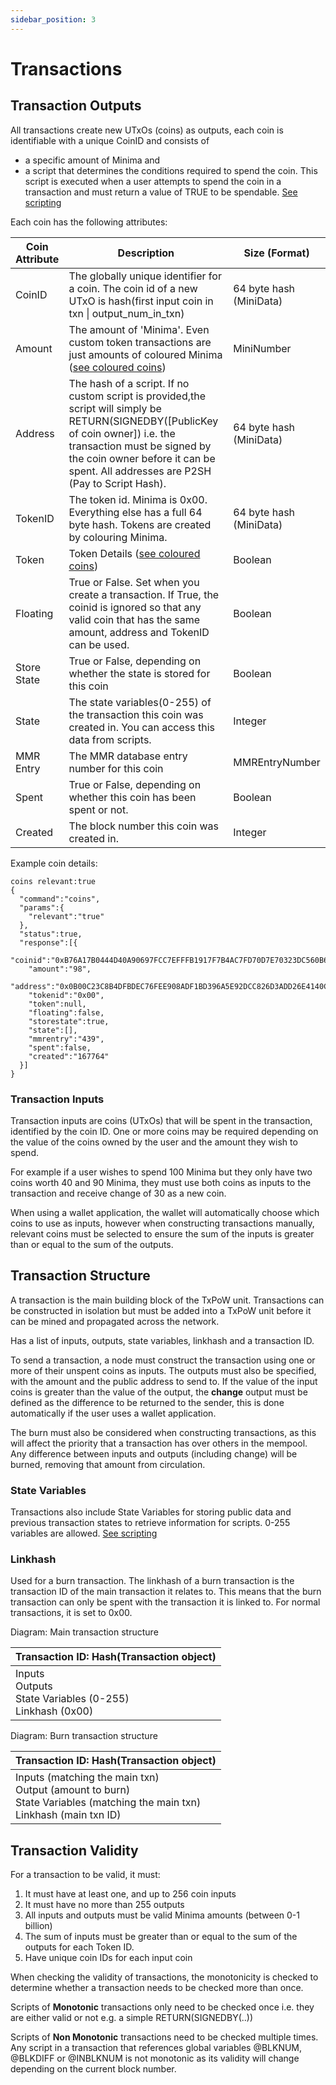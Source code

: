 ```yaml
---
sidebar_position: 3
---
```


# Transactions

## Transaction Outputs
All transactions create new UTxOs (coins) as outputs, each coin is identifiable with a unique CoinID and consists of
- a specific amount of Minima and 
- a script that determines the conditions required to spend the coin. This script is executed when a user attempts to spend the coin in a transaction and must return a value of TRUE to be spendable. [See scripting](/docs/learn/smartcontracts)

Each coin has the following attributes:

| Coin Attribute | Description | Size (Format) |
| -------------- | ----------- | ------------- |
| CoinID | The globally unique identifier for a coin. The coin id of a new UTxO is hash(first input coin in txn &#124; output_num_in_txn)| 64 byte hash (MiniData)|
| Amount | The amount of 'Minima'. Even custom token transactions are just amounts of coloured Minima ([see coloured coins](/docs/learn/tokenscolouredcoins))| MiniNumber|
| Address | The hash of a script. If no custom script is provided,the script will simply be RETURN(SIGNEDBY([PublicKey of coin owner]) i.e. the  transaction must be signed by the coin owner before it can be spent. All addresses are P2SH (Pay to Script Hash).| 64 byte hash (MiniData)|
| TokenID | The token id. Minima is 0x00. Everything else has a full 64 byte hash. Tokens are created by colouring Minima.| 64 byte hash (MiniData)|
| Token | Token Details ([see coloured coins](/docs/learn/tokenscolouredcoins)) | Boolean |
| Floating | True or False. Set when you create a transaction. If True, the coinid is ignored so that any valid coin that has the same amount, address and TokenID can be used. | Boolean |
| Store State | True or False, depending on whether the state is stored for this coin | Boolean |
| State | The state variables(0-255) of the transaction this coin was created in. You can access this data from scripts. | Integer |
| MMR Entry | The MMR database entry number for this coin | MMREntryNumber |
| Spent | True or False, depending on whether this coin has been spent or not. | Boolean |
| Created | The block number this coin was created in. | Integer |

Example coin details:
```
coins relevant:true
{
  "command":"coins",
  "params":{
    "relevant":"true"
  },
  "status":true,
  "response":[{
    "coinid":"0xB76A17B0444D40A90697FCC7EFFFB1917F7B4AC7FD70D7E70323DC560B6A3CF2",
    "amount":"98",
    "address":"0x0B00C23C8B4DFBDEC76FEE908ADF1BD396A5E92DCC826D3ADD26E4140CFA1DC0",
    "tokenid":"0x00",
    "token":null,
    "floating":false,
    "storestate":true,
    "state":[],
    "mmrentry":"439",
    "spent":false,
    "created":"167764"
  }]
}
```
### Transaction Inputs
Transaction inputs are coins (UTxOs) that will be spent in the transaction, identified by the coin ID. One or more coins may be required depending on the value of the coins owned by the user and the amount they wish to spend. 

For example if a user wishes to spend 100 Minima but they only have two coins worth 40 and 90 Minima, they must use both coins as inputs to the transaction and receive change of 30 as a new coin.

When using a wallet application, the wallet will automatically choose which coins to use as inputs, however when constructing transactions manually, relevant coins must be selected to ensure the sum of the inputs is greater than or equal to the sum of the outputs. 

## Transaction Structure

A transaction is the main building block of the TxPoW unit. Transactions can be constructed in isolation but must be added into a TxPoW unit before it can be mined and propagated across the network.

Has a list of inputs, outputs, state variables, linkhash and a transaction ID.

To send a transaction, a node must construct the transaction using one or more of their unspent coins as inputs. The outputs must also be specified, with the amount and the public address to send to. If the value of the input coins is greater than the value of the output, the **change** output must be defined as the difference to be returned to the sender, this is done automatically if the user uses a wallet application.

The burn must also be considered when constructing transactions, as this will affect the priority that a transaction has over others in the mempool. Any difference between inputs and outputs (including change) will be burned, removing that amount from circulation.

### State Variables
Transactions also include State Variables for storing public data and previous transaction states to retrieve information for scripts. 0-255 variables are allowed. [See scripting](/docs/learn/smartcontracts)

### Linkhash 

Used for a burn transaction. The linkhash of a burn transaction is the transaction ID of the main transaction it relates to. This means that the burn transaction can only be spent with the transaction it is linked to.  For normal transactions, it is set to 0x00.

Diagram: Main transaction structure

| Transaction ID: Hash(Transaction object) |
| :-----------------------------------------|
| Inputs <br /> Outputs<br />State Variables (0-255)<br />Linkhash (0x00) |

Diagram: Burn transaction structure

| Transaction ID: Hash(Transaction object) |
| :---------------------------------------- |
| Inputs (matching the main txn)<br />Output (amount to burn)<br />State Variables (matching the main txn)<br />Linkhash (main txn ID) |


## Transaction Validity

For a transaction to be valid, it must:
1. It must have at least one, and up to 256 coin inputs
2. It must have no more than 255 outputs 
3. All inputs and outputs must be valid Minima amounts (between 0-1 billion)
4. The sum of inputs must be greater than or equal to the sum of the outputs for each Token ID.
5. Have unique coin IDs for each input coin

When checking the validity of transactions, the monotonicity is checked to determine whether a transaction needs to be checked more than once. 

Scripts of **Monotonic** transactions only need to be checked once i.e. they are either valid or not e.g. a simple RETURN(SIGNEDBY(..))

Scripts of **Non Monotonic** transactions need to be checked multiple times. Any script in a transaction that references global variables @BLKNUM, @BLKDIFF or @INBLKNUM is not monotonic as its validity will change depending on the current block number. 




